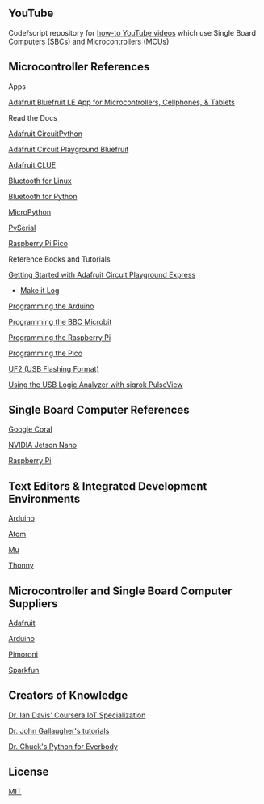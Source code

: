 ## YouTube

Code/script repository for [how-to YouTube videos](https://www.youtube.com/channel/UCDuWq2wFqeVII1KC7grySRg) which use Single Board Computers (SBCs) and Microcontrollers (MCUs)

## Microcontroller References

Apps

  [Adafruit Bluefruit LE App for Microcontrollers, Cellphones, & Tablets](https://learn.adafruit.com/bluefruit-le-connect)

Read the Docs

  [Adafruit CircuitPython](https://docs.circuitpython.org/en/latest/docs/index.html)

  [Adafruit Circuit Playground Bluefruit](https://docs.circuitpython.org/projects/circuitplayground/en/5.0.5/index.html)
  
  [Adafruit CLUE](https://docs.circuitpython.org/projects/clue/en/latest/)
  
  [Bluetooth for Linux](http://www.bluez.org)
  
  [Bluetooth for Python](https://pybluez.readthedocs.io/en/latest/index.html)
  
  [MicroPython](https://docs.micropython.org/en/latest/)

  [PySerial](https://pyserial.readthedocs.io/en/latest/)
  
  [Raspberry Pi Pico](https://www.raspberrypi.com/documentation/microcontrollers/raspberry-pi-pico.html)
  
Reference Books and Tutorials

  [Getting Started with Adafruit Circuit Playground Express](https://www.adafruit.com/product/3944)
  
  - [Make it Log](https://learn.adafruit.com/make-it-data-log-spreadsheet-circuit-playground/overview)
  
  [Programming the Arduino](https://www.adafruit.com/product/1019)
  
  [Programming the BBC Microbit](http://simonmonk.org/prog-mb/)
  
  [Programming the Raspberry Pi](http://simonmonk.org/programming-raspberry-pi-ed2/)
  
  [Programming the Pico](https://www.adafruit.com/product/5320)
  
  [UF2 (USB Flashing Format)](https://github.com/microsoft/uf2)
  
  [Using the USB Logic Analyzer with sigrok PulseView](https://learn.sparkfun.com/tutorials/using-the-usb-logic-analyzer-with-sigrok-pulseview)

## Single Board Computer References

[Google Coral](https://coral.ai)

[NVIDIA Jetson Nano](https://developer.nvidia.com/embedded/jetson-nano-developer-kit)

[Raspberry Pi](https://www.raspberrypi.org)

## Text Editors & Integrated Development Environments

[Arduino](https://www.arduino.cc/en/software)

[Atom](https://atom.io)

[Mu](https://codewith.mu)

[Thonny](https://thonny.org)

## Microcontroller and Single Board Computer Suppliers

[Adafruit](https://www.adafruit.com)

[Arduino](https://www.arduino.cc)

[Pimoroni](https://shop.pimoroni.com)

[Sparkfun](https://sparkfun.com)

## Creators of Knowledge

[Dr. Ian Davis' Coursera IoT Specialization](https://www.coursera.org/specializations/iot)

[Dr. John Gallaugher's tutorials](https://gallaugher.com)

[Dr. Chuck's Python for Everbody](https://www.py4e.com)

## License
[MIT](https://choosealicense.com/licenses/mit/)
